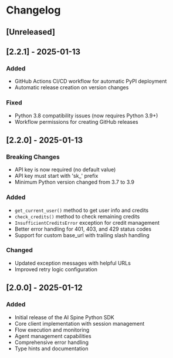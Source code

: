 # Changelog

## [Unreleased]

## [2.2.1] - 2025-01-13
### Added
- GitHub Actions CI/CD workflow for automatic PyPI deployment
- Automatic release creation on version changes

### Fixed
- Python 3.8 compatibility issues (now requires Python 3.9+)
- Workflow permissions for creating GitHub releases

## [2.2.0] - 2025-01-13
### Breaking Changes
- API key is now required (no default value)
- API key must start with 'sk_' prefix
- Minimum Python version changed from 3.7 to 3.9

### Added
- `get_current_user()` method to get user info and credits
- `check_credits()` method to check remaining credits
- `InsufficientCreditsError` exception for credit management
- Better error handling for 401, 403, and 429 status codes
- Support for custom base_url with trailing slash handling

### Changed
- Updated exception messages with helpful URLs
- Improved retry logic configuration

## [2.0.0] - 2025-01-12
### Added
- Initial release of the AI Spine Python SDK
- Core client implementation with session management
- Flow execution and monitoring
- Agent management capabilities
- Comprehensive error handling
- Type hints and documentation
